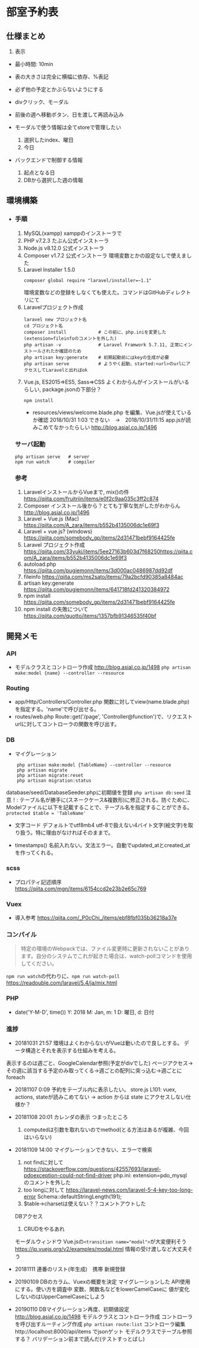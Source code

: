 # 部室予約表

## 仕様まとめ
1. 表示
* 最小時間: 10min
* 表の大きさは完全に横幅に依存、%表記
* 必ず他の予定とかぶらないようにする
* divクリック、モーダル
* 前後の週へ移動ボタン、日を渡して再読み込み

* モーダルで使う情報は全てstoreで管理したい
    1. 選択したindex、曜日
    1. 今日
* バックエンドで制御する情報
    1. 起点となる日
    1. DBから選択した週の情報

## 環境構築
* 
    ### 手順
    1. MySQL(xampp)
        xamppのインストーラで
    1. PHP v7.2.3
        たぶん公式インストーラ
    1. Node.js v8.12.0
        公式インストーラ
    1. Composer v1.7.2
        公式インストーラ
        環境変数とかの設定なしで使えました
    1. Laravel Installer 1.5.0
        ```
        composer global require "laravel/installer=~1.1"
        ```
        環境変数などの登録をしなくても使えた。コマンドはGitHubディレクトリにて
    1. Laravelプロジェクト作成
        ```
        laravel new プロジェクト名
        cd プロジェクト名
        composer install            # この前に、php.iniを変更した(extension=fileinfoのコメントを外した)
        php artisan -v              # Laravel Framwork 5.7.11, 正常にインストールされたか確認のため
        php artisan key:generate    # 初期起動前にはkeyの生成が必要
        php artisan serve           # ようやく起動、started:<url>のurlにアクセスしてLaravelと出ればok
        ```
    1. Vue.js, ES2015=>ES5, Sass=>CSS
        よくわからんがインストールがいるらしい, package.jsonの下部分？
        ```
        npm install
        ```
        * resources/views/welcome.blade.php を編集、Vue.jsが使えているか確認
        2018/10/31 1:03 できない　->　2018/10/31/11:15 app.jsが読みこめてなかったらしい
        http://blog.asial.co.jp/1496


    ### サーバ起動
    ```
    php artisan serve   # server
    npm run watch       # compiler
    ```

    ### 参考
    1. LaravelインストールからVueまで, mix()の件
    https://qiita.com/fruitriin/items/e0f2c9aa035c3ff2c874
    1. Composer インストール後から？とても丁寧な気がしたがわからん
    http://blog.asial.co.jp/1496
    1. Laravel + Vue.js (Mac)
    https://qiita.com/A_zara/items/b552b4135006dc1e69f3
    1. Laravel + vue.js? (windows)
    https://qiita.com/somebody_gp/items/2d31471bebf9164425fe
    1. Laravel プロジェクト作成
    https://qiita.com/33yuki/items/5ee27163b603d7f68250https://qiita.com/A_zara/items/b552b4135006dc1e69f3
    1. autoload.php
    https://qiita.com/pugiemonn/items/3d000ac0486987dd92df
    1. fileinfo
    https://qiita.com/ms2sato/items/79a2bcfd90385a8484ac
    1. artisan key:generate
    https://qiita.com/pugiemonn/items/641718fd241320384972
    1. npm install
    https://qiita.com/somebody_gp/items/2d31471bebf9164425fe
    1. npm install の失敗について
    https://qiita.com/quotto/items/1357bfb91346535f40bf


## 開発メモ
### API
* モデルクラスとコントローラ作成 http://blog.asial.co.jp/1498
``` php artisan make:model {name} --controller --resource ```

### Routing
* app/Http/Controllers/Controller.php
関数に対してview(name.blade.php)を指定する。'name'で呼び出せる。
* routes/web.php
Route::get('/page', 'Controller@function')で、リクエストurlに対してコントローラの関数を呼び出す。

### DB
* マイグレーション
```
    php artisan make:model {TableName} --controller --resource
    php artisan migrate
    php artisan migrate:reset
    php artisan migration:status
```

database/seed/DatabaseSeeder.phpに初期値を登録
``` php artisan db:seed ```
注意！:
    テーブル名が勝手に(スネークケース&複数形)に修正される。防ぐために、Modelファイルに以下を記載することで、テーブル名を指定することができる。
    ``` protected $table = 'TableName' ```

* 文字コード
デフォルトでutf8mb4
utf-8で扱えない4バイト文字(絵文字)を取り扱う。特に理由がなければそのままで。

* timestamps()
名前入れない。文法エラー。自動でupdated_atとcreated_atを作ってくれる。

### scss
* プロパティ記述順序
https://qiita.com/mgn/items/6154ccd2e23b2e65c769

### Vuex
* 導入参考
https://qiita.com/_P0cChi_/items/ebf8fbf035b36218a37e

### コンパイル
> 特定の環境のWebpackでは、ファイル変更時に更新されないことがあります。自分のシステムでこれが起きた場合は、watch-pollコマンドを使用してください。

``` npm run watch ```の代わりに、``` npm run watch-poll ```
https://readouble.com/laravel/5.4/ja/mix.html

### PHP
* date('Y-M-D', time())
Y: 2018
M: Jan,     m: 1
D: 曜日,    d: 日付

### 進捗
* 20181031 21:57
環境はよくわからないがVueは動いたので良しとする。
データ構造とそれを表示する仕組みを考える。

表示するのは週ごと、GoogleCalendar参照(予定がdivでした)
ページアクセス->その週に該当する予定のみ取ってくる->週ごとの配列に突っ込む->週ごとにforeach

* 20181107 0:09
予約をテーブル内に表示したい。
store.js L101: vuex, actions, stateが読みこめてない
-> action からは state にアクセスしない仕様か？

* 20181108 20:01
    カレンダの表示
    つまったところ
    1. computedは引数を取れないのでmethod(とる方法はあるが複雑、今回はいらない)

* 20181109 14:00
    マイグレーションできない、エラーで検索
    1. not findに対して
        https://stackoverflow.com/questions/42557693/laravel-pdoexception-could-not-find-driver
        php.ini:
        extension=pdo_mysql のコメントを外した
    1. too longに対して
        https://laravel-news.com/laravel-5-4-key-too-long-error
        Schema::defaultStringLength(191);
    1. $table->charsetは使えない？？コメントアウトした

    DBアクセス
    1. CRUDをやるあれ

    モーダルウィンドウ
    Vue.jsの```<transition name="modal">```が大変便利そう
    https://jp.vuejs.org/v2/examples/modal.html
    情報の受け渡しなど大丈夫そう

* 20181111
連番のリスト(年生成)　携帯
新規登録

* 20190109
DBのカラム、Vuexの概要を決定
マイグレーションした
API使用にする。使い方を調査中
変数、関数名などをlowerCamelCaseに
値が変化しないのはUpperCamelCaseにしよう

* 20190110
DBマイグレーション再度、初期値設定
http://blog.asial.co.jp/1498
モデルクラスとコントローラ作成
コントローラを呼び出すルーティング作成 ``` php artisan route:list ```
コントローラ編集
http://localhost:8000/api/items でjsonゲット
モデルクラスでテーブル参照する？
バリデーション前まで読んだ(テストすっとばし)